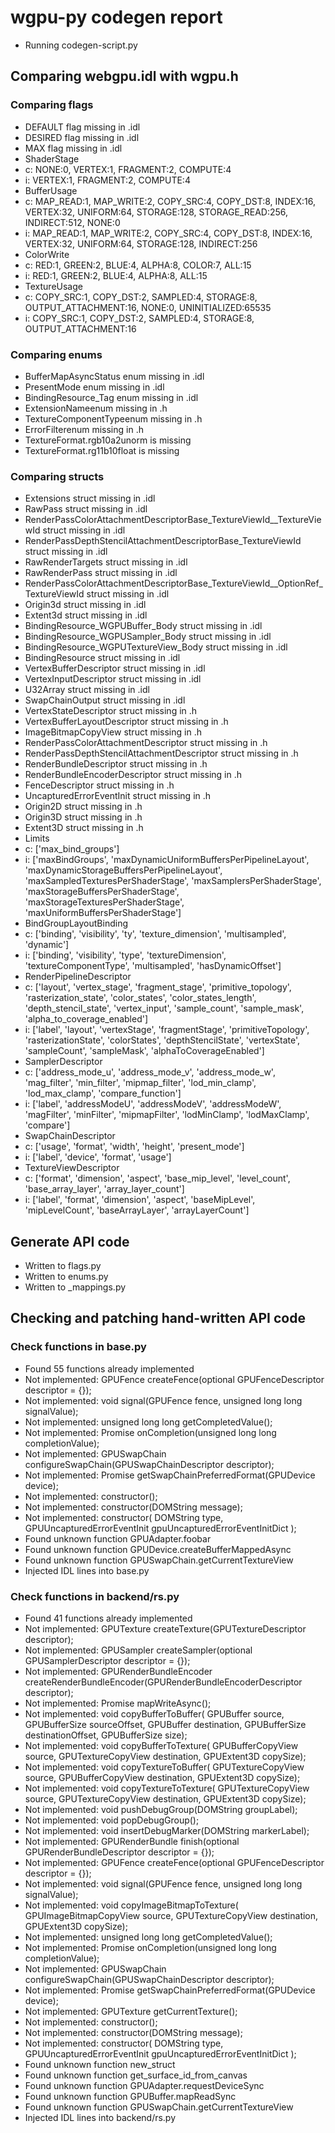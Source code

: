 # wgpu-py codegen report
*  Running codegen-script.py

## Comparing webgpu.idl with wgpu.h

### Comparing flags
*   DEFAULT flag missing in .idl
*   DESIRED flag missing in .idl
*   MAX flag missing in .idl
*   ShaderStage
*  c: NONE:0, VERTEX:1, FRAGMENT:2, COMPUTE:4
*  i: VERTEX:1, FRAGMENT:2, COMPUTE:4
*   BufferUsage
*  c: MAP_READ:1, MAP_WRITE:2, COPY_SRC:4, COPY_DST:8, INDEX:16, VERTEX:32, UNIFORM:64, STORAGE:128, STORAGE_READ:256, INDIRECT:512, NONE:0
*  i: MAP_READ:1, MAP_WRITE:2, COPY_SRC:4, COPY_DST:8, INDEX:16, VERTEX:32, UNIFORM:64, STORAGE:128, INDIRECT:256
*   ColorWrite
*  c: RED:1, GREEN:2, BLUE:4, ALPHA:8, COLOR:7, ALL:15
*  i: RED:1, GREEN:2, BLUE:4, ALPHA:8, ALL:15
*   TextureUsage
*  c: COPY_SRC:1, COPY_DST:2, SAMPLED:4, STORAGE:8, OUTPUT_ATTACHMENT:16, NONE:0, UNINITIALIZED:65535
*  i: COPY_SRC:1, COPY_DST:2, SAMPLED:4, STORAGE:8, OUTPUT_ATTACHMENT:16

### Comparing enums
*  BufferMapAsyncStatus enum missing in .idl
*  PresentMode enum missing in .idl
*  BindingResource_Tag enum missing in .idl
*  ExtensionNameenum missing in .h
*  TextureComponentTypeenum missing in .h
*  ErrorFilterenum missing in .h
*  TextureFormat.rgb10a2unorm is missing
*  TextureFormat.rg11b10float is missing

### Comparing structs
*  Extensions struct missing in .idl
*  RawPass struct missing in .idl
*  RenderPassColorAttachmentDescriptorBase_TextureViewId__TextureViewId struct missing in .idl
*  RenderPassDepthStencilAttachmentDescriptorBase_TextureViewId struct missing in .idl
*  RawRenderTargets struct missing in .idl
*  RawRenderPass struct missing in .idl
*  RenderPassColorAttachmentDescriptorBase_TextureViewId__OptionRef_TextureViewId struct missing in .idl
*  Origin3d struct missing in .idl
*  Extent3d struct missing in .idl
*  BindingResource_WGPUBuffer_Body struct missing in .idl
*  BindingResource_WGPUSampler_Body struct missing in .idl
*  BindingResource_WGPUTextureView_Body struct missing in .idl
*  BindingResource struct missing in .idl
*  VertexBufferDescriptor struct missing in .idl
*  VertexInputDescriptor struct missing in .idl
*  U32Array struct missing in .idl
*  SwapChainOutput struct missing in .idl
*  VertexStateDescriptor struct missing in .h
*  VertexBufferLayoutDescriptor struct missing in .h
*  ImageBitmapCopyView struct missing in .h
*  RenderPassColorAttachmentDescriptor struct missing in .h
*  RenderPassDepthStencilAttachmentDescriptor struct missing in .h
*  RenderBundleDescriptor struct missing in .h
*  RenderBundleEncoderDescriptor struct missing in .h
*  FenceDescriptor struct missing in .h
*  UncapturedErrorEventInit struct missing in .h
*  Origin2D struct missing in .h
*  Origin3D struct missing in .h
*  Extent3D struct missing in .h
*   Limits
*  c: ['max_bind_groups']
*  i: ['maxBindGroups', 'maxDynamicUniformBuffersPerPipelineLayout', 'maxDynamicStorageBuffersPerPipelineLayout', 'maxSampledTexturesPerShaderStage', 'maxSamplersPerShaderStage', 'maxStorageBuffersPerShaderStage', 'maxStorageTexturesPerShaderStage', 'maxUniformBuffersPerShaderStage']
*   BindGroupLayoutBinding
*  c: ['binding', 'visibility', 'ty', 'texture_dimension', 'multisampled', 'dynamic']
*  i: ['binding', 'visibility', 'type', 'textureDimension', 'textureComponentType', 'multisampled', 'hasDynamicOffset']
*   RenderPipelineDescriptor
*  c: ['layout', 'vertex_stage', 'fragment_stage', 'primitive_topology', 'rasterization_state', 'color_states', 'color_states_length', 'depth_stencil_state', 'vertex_input', 'sample_count', 'sample_mask', 'alpha_to_coverage_enabled']
*  i: ['label', 'layout', 'vertexStage', 'fragmentStage', 'primitiveTopology', 'rasterizationState', 'colorStates', 'depthStencilState', 'vertexState', 'sampleCount', 'sampleMask', 'alphaToCoverageEnabled']
*   SamplerDescriptor
*  c: ['address_mode_u', 'address_mode_v', 'address_mode_w', 'mag_filter', 'min_filter', 'mipmap_filter', 'lod_min_clamp', 'lod_max_clamp', 'compare_function']
*  i: ['label', 'addressModeU', 'addressModeV', 'addressModeW', 'magFilter', 'minFilter', 'mipmapFilter', 'lodMinClamp', 'lodMaxClamp', 'compare']
*   SwapChainDescriptor
*  c: ['usage', 'format', 'width', 'height', 'present_mode']
*  i: ['label', 'device', 'format', 'usage']
*   TextureViewDescriptor
*  c: ['format', 'dimension', 'aspect', 'base_mip_level', 'level_count', 'base_array_layer', 'array_layer_count']
*  i: ['label', 'format', 'dimension', 'aspect', 'baseMipLevel', 'mipLevelCount', 'baseArrayLayer', 'arrayLayerCount']

## Generate API code
*  Written to flags.py
*  Written to enums.py
*  Written to _mappings.py

## Checking and patching hand-written API code

### Check functions in base.py
*  Found 55 functions already implemented
*  Not implemented: GPUFence createFence(optional GPUFenceDescriptor descriptor = {});
*  Not implemented: void signal(GPUFence fence, unsigned long long signalValue);
*  Not implemented: unsigned long long getCompletedValue();
*  Not implemented: Promise<void> onCompletion(unsigned long long completionValue);
*  Not implemented: GPUSwapChain configureSwapChain(GPUSwapChainDescriptor descriptor);
*  Not implemented: Promise<GPUTextureFormat> getSwapChainPreferredFormat(GPUDevice device);
*  Not implemented: constructor();
*  Not implemented: constructor(DOMString message);
*  Not implemented: constructor( DOMString type, GPUUncapturedErrorEventInit gpuUncapturedErrorEventInitDict );
*  Found unknown function GPUAdapter.foobar
*  Found unknown function GPUDevice.createBufferMappedAsync
*  Found unknown function GPUSwapChain.getCurrentTextureView
*  Injected IDL lines into base.py

### Check functions in backend/rs.py
*  Found 41 functions already implemented
*  Not implemented: GPUTexture createTexture(GPUTextureDescriptor descriptor);
*  Not implemented: GPUSampler createSampler(optional GPUSamplerDescriptor descriptor = {});
*  Not implemented: GPURenderBundleEncoder createRenderBundleEncoder(GPURenderBundleEncoderDescriptor descriptor);
*  Not implemented: Promise<ArrayBuffer> mapWriteAsync();
*  Not implemented: void copyBufferToBuffer( GPUBuffer source, GPUBufferSize sourceOffset, GPUBuffer destination, GPUBufferSize destinationOffset, GPUBufferSize size);
*  Not implemented: void copyBufferToTexture( GPUBufferCopyView source, GPUTextureCopyView destination, GPUExtent3D copySize);
*  Not implemented: void copyTextureToBuffer( GPUTextureCopyView source, GPUBufferCopyView destination, GPUExtent3D copySize);
*  Not implemented: void copyTextureToTexture( GPUTextureCopyView source, GPUTextureCopyView destination, GPUExtent3D copySize);
*  Not implemented: void pushDebugGroup(DOMString groupLabel);
*  Not implemented: void popDebugGroup();
*  Not implemented: void insertDebugMarker(DOMString markerLabel);
*  Not implemented: GPURenderBundle finish(optional GPURenderBundleDescriptor descriptor = {});
*  Not implemented: GPUFence createFence(optional GPUFenceDescriptor descriptor = {});
*  Not implemented: void signal(GPUFence fence, unsigned long long signalValue);
*  Not implemented: void copyImageBitmapToTexture( GPUImageBitmapCopyView source, GPUTextureCopyView destination, GPUExtent3D copySize);
*  Not implemented: unsigned long long getCompletedValue();
*  Not implemented: Promise<void> onCompletion(unsigned long long completionValue);
*  Not implemented: GPUSwapChain configureSwapChain(GPUSwapChainDescriptor descriptor);
*  Not implemented: Promise<GPUTextureFormat> getSwapChainPreferredFormat(GPUDevice device);
*  Not implemented: GPUTexture getCurrentTexture();
*  Not implemented: constructor();
*  Not implemented: constructor(DOMString message);
*  Not implemented: constructor( DOMString type, GPUUncapturedErrorEventInit gpuUncapturedErrorEventInitDict );
*  Found unknown function new_struct
*  Found unknown function get_surface_id_from_canvas
*  Found unknown function GPUAdapter.requestDeviceSync
*  Found unknown function GPUBuffer.mapReadSync
*  Found unknown function GPUSwapChain.getCurrentTextureView
*  Injected IDL lines into backend/rs.py
